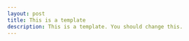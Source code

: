 ```yaml
---
layout: post
title: This is a template
description: This is a template. You should change this.
---
```


